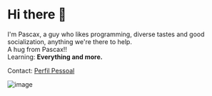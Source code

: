 # Hi there 👋
I'm Pascax, a guy who likes programming, diverse tastes and good socialization, anything we're there to help.
<br>
A hug from Pascax!!
<br>
Learning: **Everything and more.**

Contact: <a href="https://github.com/Gustavo-S-Nascimento">Perfil Pessoal</a>


![image](https://github.com/ThePascax/ThePascax/assets/83775908/3b3b6a5a-aa27-4196-aa7b-a0e2e0d69eaa)

<!--
Here are some ideas to get you started:


- 🔭 I’m currently working on ...
- 🌱 I’m currently learning ...
- 👯 I’m looking to collaborate on ...
- 🤔 I’m looking for help with ...
- 💬 Ask me about ...
- 📫 How to reach me: ...
- 😄 Pronouns: ...
- ⚡ Fun fact: ...
-->

